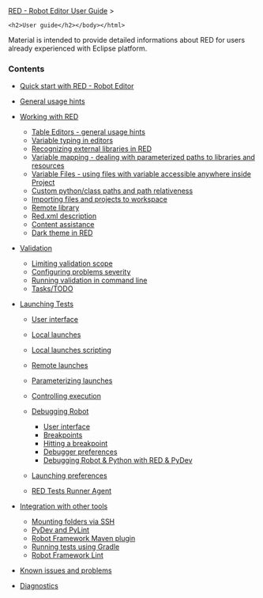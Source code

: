 <html>
<head>
<link href="PLUGINS_ROOT/org.robotframework.ide.eclipse.main.plugin.doc.user/help/style.css" rel="stylesheet" type="text/css"/>
</head>
<body>
<a href="../../../help/index.html">RED - Robot Editor User Guide</a> &gt; 

	<h2>User guide</h2></body></html>

Material is intended to provide detailed informations about RED for users already experienced with 	Eclipse platform.	

### Contents

*   [Quick start with RED - Robot Editor](../../../help/user_guide/quick_start.md)
*   [General usage hints](../../../help/user_guide/general.md)
*   [Working with RED](../../../help/user_guide/working_with_RED.md)
    
    *   [Table Editors - general usage hints](../../../help/user_guide/working_with_RED/table_general.md)
    *   [Variable typing in editors](../../../help/user_guide/working_with_RED/variable_typing.md)
    *   [Recognizing external libraries in RED](../../../help/user_guide/working_with_RED/libs.md)
    *   [Variable mapping - dealing with parameterized paths to libraries and resources](../../../help/user_guide/working_with_RED/variable_mapping.md)
    *   [Variable Files - using files with variable accessible anywhere inside Project](../../../help/user_guide/working_with_RED/variable_files.md)
    *   [Custom python/class paths and path relativeness](../../../help/user_guide/working_with_RED/custom_paths_relatve.md)
    *   [Importing files and projects to workspace](../../../help/user_guide/working_with_RED/importing.md)
    *   [Remote library](../../../help/user_guide/working_with_RED/remote_library.md)
    *   [Red.xml description](../../../help/user_guide/working_with_RED/red_xml.md)
    *   [Content assistance](../../../help/user_guide/working_with_RED/content_assist.md)
    *   [Dark theme in RED](../../../help/user_guide/working_with_RED/dark_theme.md)
    
    
    
*   [Validation](../../../help/user_guide/validation.md)
    
    *   [Limiting validation scope](../../../help/user_guide/validation/scope.md)
    *   [Configuring problems severity](../../../help/user_guide/validation/validation_preferences.md)
    *   [Running validation in command line](../../../help/user_guide/validation/headless.md)
    *   [Tasks/TODO](../../../help/user_guide/validation/tasks.md)
    
    
    
*   [Launching Tests](../../../help/user_guide/launching.md)
    
    *   [User interface](../../../help/user_guide/launching/ui_elements.md)
    *   [Local launches](../../../help/user_guide/launching/local_launch.md)
    *   [Local launches scripting](../../../help/user_guide/launching/local_launch_scripting.md)
    *   [Remote launches](../../../help/user_guide/launching/remote_launch.md)
    *   [Parameterizing launches](../../../help/user_guide/launching/string_substitution.md)
    *   [Controlling execution](../../../help/user_guide/launching/exec_control.md)
    *   [Debugging Robot](../../../help/user_guide/launching/debug.md)
        
        *   [User interface](../../../help/user_guide/launching/debug/ui_elements.md)
        *   [Breakpoints](../../../help/user_guide/launching/debug/breakpoints.md)
        *   [Hitting a breakpoint](../../../help/user_guide/launching/debug/hitting_a_breakpoint.md)
        *   [Debugger preferences](../../../help/user_guide/launching/debug/preferences.md)
        *   [Debugging Robot &amp; Python with RED &amp; PyDev](../../../help/user_guide/launching/debug/robot_python_debug.md)
        
        
        
    *   [Launching preferences](../../../help/user_guide/launching/launch_prefs.md)
    *   [RED Tests Runner Agent](../../../help/user_guide/launching/red_agent.md)
    
    
    
*   [Integration with other tools](../../../help/user_guide/tools_integration.md)
    
    *   [Mounting folders via SSH](../../../help/user_guide/tools_integration/virtual_folders.md)
    *   [PyDev and PyLint](../../../help/user_guide/tools_integration/red_pylint.md)
    *   [Robot Framework Maven plugin](../../../help/user_guide/tools_integration/maven.md)
    *   [Running tests using Gradle](../../../help/user_guide/tools_integration/gradle.md)
    *   [Robot Framework Lint](../../../help/user_guide/tools_integration/rflint.md)
    
    
    
*   [Known issues and problems](../../../help/user_guide/known_issues.md)
*   [Diagnostics](../../../help/user_guide/diagnostics.md)